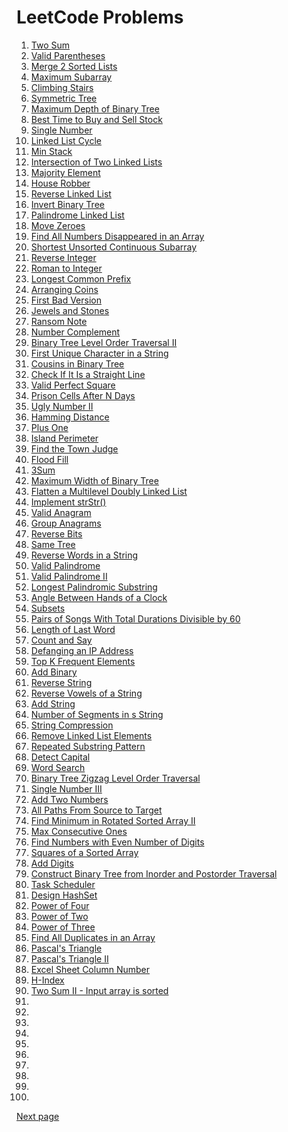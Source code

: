 # LeetCode Problems

1. [Two Sum](./twosum.md)
1. [Valid Parentheses](./validParentheses.md)
1. [Merge 2 Sorted Lists](./mergelists.md)
1. [Maximum Subarray](./maxSubarray.md)
1. [Climbing Stairs](./climingStairs.md)
1. [Symmetric Tree](./symmetricTree.md)
1. [Maximum Depth of Binary Tree](./maxDepthofBT.md)
1. [Best Time to Buy and Sell Stock](./buySellStock.md)
1. [Single Number](./singleNumber.md)
1. [Linked List Cycle](./linkedListCycle.md)
1. [Min Stack](./minStack.md)
1. [Intersection of Two Linked Lists](./intersectionof2LL.md)
1. [Majority Element](./majorityElement.md)
1. [House Robber](./houseRobber.md)
1. [Reverse Linked List](./reverseLL.md)
1. [Invert Binary Tree](./invertBinaryTree.md)
1. [Palindrome Linked List](./PalindromeLL.md)
1. [Move Zeroes](./moveZero.md)
1. [Find All Numbers Disappeared in an Array](./findAllDisappearedNumbersArray.md)
1. [Shortest Unsorted Continuous Subarray](./shortestUnsortedSubarray.md)
1. [Reverse Integer](./reverseInteger.md)
1. [Roman to Integer](./romanToInteger.md)
1. [Longest Common Prefix](./longestCommonPrefix.md)
1. [Arranging Coins](./arrangingCoins.md)
1. [First Bad Version](./firstBadVersion.md)
1. [Jewels and Stones](./jewelsStones.md)
1. [Ransom Note](./ransomNote.md)
1. [Number Complement](./numberComplement.md)
1. [Binary Tree Level Order Traversal II](./binaryTreeLevelOrderTraversal2.md)
1. [First Unique Character in a String](./firstUniqueCharInString.md)
1. [Cousins in Binary Tree](./cousinsInBT.md)
1. [Check If It Is a Straight Line](./checkStraightLine.md)
1. [Valid Perfect Square](./validPerfectSquare.md)
1. [Prison Cells After N Days](./prisoncellsAfterNDays.md)
1. [Ugly Number II](./uglyNumber.md)
1. [Hamming Distance](./hammingDistance.md)
1. [Plus One](./plusOne.md)
1. [Island Perimeter](./islandPerimeter.md)
1. [Find the Town Judge](./findTownJudge.md)
1. [Flood Fill](./floodFill.md)
1. [3Sum](./3sum.md)
1. [Maximum Width of Binary Tree](./maximumwidthofBT.md)
1. [Flatten a Multilevel Doubly Linked List](./flattenDoublyLL.md)
1. [Implement strStr()](./implementstrStr.md)
1. [Valid Anagram](./validAnagram.md)
1. [Group Anagrams](./groupAnagrams.md)
1. [Reverse Bits](./reverseBits.md)
1. [Same Tree](./sameTree.md)
1. [Reverse Words in a String](./reverseWordsInString.md)
1. [Valid Palindrome](./validPalindrome.md)
1. [Valid Palindrome II](./validPalindrome2.md)
1. [Longest Palindromic Substring](./longestPalindromicSubstring.md)
1. [Angle Between Hands of a Clock](./angleBetweenHandsClock.md)
1. [Subsets](./subsets.md)
1. [Pairs of Songs With Total Durations Divisible by 60](./pairsOfSongsDivisibleBy60.md)
1. [Length of Last Word](./lengthOfLastWord.md)
1. [Count and Say](./countAndSay.md)
1. [Defanging an IP Address](./defangingAnIPAddress.md)
1. [Top K Frequent Elements](./topKFrequentElements.md)
1. [Add Binary](./addBinary.md)
1. [Reverse String](./reverseString.md)
1. [Reverse Vowels of a String](./reverseVowelsOfString.md)
1. [Add String](./addString.md)
1. [Number of Segments in s String](./numberOfSegmentsInString.md)
1. [String Compression](./stringCompression.md)
1. [Remove Linked List Elements](./removeLinkedListElements.md)
1. [Repeated Substring Pattern](./repeatedSubstringPattern.md)
1. [Detect Capital](./detectCapital.md)
1. [Word Search](./wordSearch.md)
1. [Binary Tree Zigzag Level Order Traversal](./BTZigzagLevelOrderTraversal.md)
1. [Single Number III](./singleNumber3.md)
1. [Add Two Numbers](./addTwoNumbers.md)
1. [All Paths From Source to Target](./allPathsFromSourceToTarget.md)
1. [Find Minimum in Rotated Sorted Array II](./findMinimunmInRotatedSortedArray2.md)
1. [Max Consecutive Ones](./maxConsecutiveOnes.md)
1. [Find Numbers with Even Number of Digits](./findNumbersWithEvenNumberOfDigits.md)
1. [Squares of a Sorted Array](./squaresOfSortedArray.md)
1. [Add Digits](./addDigits.md)
1. [Construct Binary Tree from Inorder and Postorder Traversal](./constructBTFromInPostTraversal.md)
1. [Task Scheduler](./taskScheduler.md)
1. [Design HashSet](./designHashSet.md)
1. [Power of Four](./powerOfFour.md)
1. [Power of Two](./powerOfTwo.md)
1. [Power of Three](./powerOfThree.md)
1. [Find All Duplicates in an Array](./findAllDuplicatesInArray.md)
1. [Pascal's Triangle](./pascalsTriangle.md)
1. [Pascal's Triangle II](./pascalsTriangle2.md)
1. [Excel Sheet Column Number](./excelSheetColumnNumber.md)
1. [H-Index](./hIndex.md)
1. [Two Sum II - Input array is sorted](./twoSum2Sorted.md)
1. [](./)
1. [](./)
1. [](./)
1. [](./)
1. [](./)
1. [](./)
1. [](./)
1. [](./)
1. [](./)
1. [](./)

[Next page](../leetcode2/leetcode2.md)
